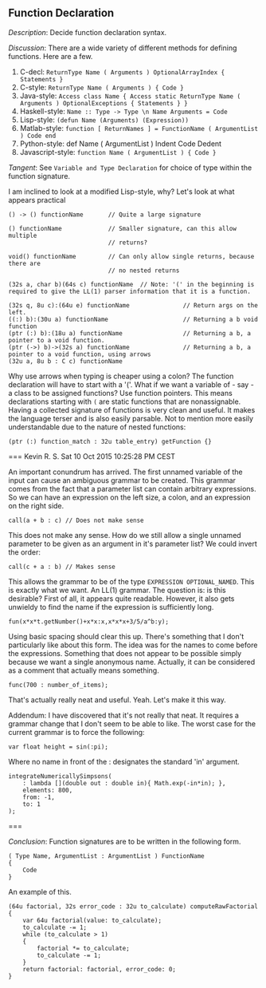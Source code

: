 ## Function Declaration ##
*Description*: Decide function declaration syntax.

*Discussion*:
There are a wide variety of different methods for defining functions. Here are a
few.

1. C-decl: `ReturnType Name ( Arguments ) OptionalArrayIndex { Statements }`
2. C-style: `ReturnType Name ( Arguments ) { Code }`
3. Java-style: `Access class Name { Access static ReturnType Name ( Arguments ) OptionalExceptions { Statements } }`
4. Haskell-style: `Name :: Type -> Type \n Name Arguments = Code`
5. Lisp-style: `(defun Name (Arguments) (Expression))`
6. Matlab-style: `function [ ReturnNames ] = FunctionName ( ArgumentList ) Code end`
7. Python-style: def Name ( ArgumentList ) Indent Code Dedent
8. Javascript-style: `function Name ( ArgumentList ) { Code }`

*Tangent*: See `Variable and Type Declaration` for choice of type within the
function signature.

I am inclined to look at a modified Lisp-style, why?
Let's look at what appears practical

	() -> () functionName       // Quite a large signature

	() functionName             // Smaller signature, can this allow multiple
	                            // returns?

	void() functionName         // Can only allow single returns, because there are
	                            // no nested returns

	(32s a, char b)(64s c) functionName  // Note: '(' in the beginning is required to give the LL(1) parser information that it is a function.

	(32s q, 8u c):(64u e) functionName               // Return args on the left.
	((:) b):(30u a) functionName                     // Returning a b void function
	(ptr (:) b):(18u a) functionName                 // Returning a b, a pointer to a void function.
	(ptr (->) b)->(32s a) functionName               // Returning a b, a pointer to a void function, using arrows
	(32u a, 8u b : C c) functionName


Why use arrows when typing is cheaper using a colon? The function declaration will
have to start with a '('. What if we want a variable of - say - a class to be
assigned functions? Use function pointers. This means declarations starting with
`(` are static functions that are nonassignable.
Having a collected signature of functions is very clean and useful. It makes the
language terser and is also easily parsable. Not to mention more easily
understandable due to the nature of nested functions:

	(ptr (:) function_match : 32u table_entry) getFunction {}

=== Kevin R. S. Sat 10 Oct 2015 10:25:28 PM CEST

An important conundrum has arrived. The first unnamed variable of the input can cause
an ambiguous grammar to be created. This grammar comes from the fact that a parameter
list can contain arbitrary expressions. So we can have an expression on the left size, a colon, and an expression on the right side.

	call(a + b : c) // Does not make sense

This does not make any sense. How do we still allow a single unnamed parameter to
be given as an argument in it's parameter list? We could invert the order:

	call(c + a : b) // Makes sense

This allows the grammar to be of the type `EXPRESSION OPTIONAL_NAMED`. This is exactly
what we want. An LL(1) grammar. The question is: is this desirable? First of all,
it appears quite readable. However, it also gets unwieldy to find the name if the
expression is sufficiently long.

	fun(x*x*t.getNumber()+x*x:x,x*x*x+3/5/a^b:y);

Using basic spacing should clear this up. There's something that I don't particularly
like about this form. The idea was for the names to come before the expressions. Something
that does not appear to be possible simply because we want a single anonymous name.
Actually, it can be considered as a comment that actually means something.

	func(700 : number_of_items);

That's actually really neat and useful. Yeah. Let's make it this way.

Addendum:
I have discovered that it's not really that neat. It requires a grammar change that
I don't seem to be able to like. The worst case for the current grammar is to force
the following:

	var float height = sin(:pi);

Where no name in front of the : designates the standard 'in' argument.

	integrateNumericallySimpsons(
		: lambda [](double out : double in){ Math.exp(-in*in); },
		elements: 800,
		from: -1,
		to: 1
	);

===

*Conclusion*: Function signatures are to be written in the following form.

	( Type Name, ArgumentList : ArgumentList ) FunctionName
	{
		Code
	}

An example of this.

	(64u factorial, 32s error_code : 32u to_calculate) computeRawFactorial
	{
		var 64u factorial(value: to_calculate);
		to_calculate -= 1;
		while (to_calculate > 1)
		{
			factorial *= to_calculate;
			to_calculate -= 1;
		}
		return factorial: factorial, error_code: 0;
	}
